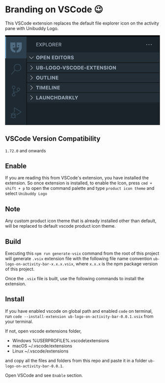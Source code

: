 # Branding on VSCode 😉

This VSCode extension replaces the default file explorer icon on the activity pane with Unibuddy Logo.

![UB Logo](https://github.com/unibuddy-labs/ub-logo-vscode-extension/blob/fd379b62f4948f02f7ea689780b1646a1b3979b7/productIconSnap.png?raw=true)

## VSCode Version Compatibility

`1.72.0` and onwards

## Enable

If you are reading this from VSCode's extension, you have installed the extension. So once extension is installed, to enable the Icon, press ``` cmd + shift + p ``` to open the command palette and type `product icon theme` and select `Unibuddy Logo`

## Note

Any custom product icon theme that is already installed other than default, will be replaced to default vscode product icon theme.

## Build

Executing this ```npm run generate-vsix``` command from the root of this project will generate `.vsix` extension file with the following file name convention `ub-logo-on-activity-bar-x.x.x.vsix`, where `x.x.x` is the npm package version of this project.

Once the `.vsix` file is built, use the following commands to install the extension.

## Install

If you have enabled vscode on global path and enabled `code` on terminal, run ```code --install-extension ub-logo-on-activity-bar-0.0.1.vsix``` from your terminal.

If not, open vscode extensions folder,

- Windows %USERPROFILE%\.vscode\extensions
- macOS ~/.vscode/extensions
- Linux ~/.vscode/extensions

and copy all the files and folders from this repo and paste it in a folder `ub-logo-on-activity-bar-0.0.1`.

Open VSCode and see `Enable` section.

